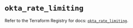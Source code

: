 # `okta_rate_limiting`

Refer to the Terraform Registry for docs: [`okta_rate_limiting`](https://registry.terraform.io/providers/okta/okta/4.18.0/docs/resources/rate_limiting).
